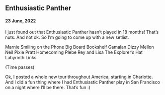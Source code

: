 ## Enthusiastic Panther
#### 23 June, 2022

I just found out that Enthusiastic Panther hasn’t played in 18 months! That’s nuts. And not ok. So I’m going to come up with a new setlist.

Marnie
Smiling on the Phone
Big Board
Bookshelf
Gamalan
Dizzy Mellon
Neil
Pixie
Pratt
Homecoming
Plebe
Rey and Lisa
The Explorer’s Hat
Labyrinth Links

(Time passes)

Ok, I posted a whole new tour throughout America, starting in Charlotte. And I did a fun thing where I had Enthusiastic Panther play in San Francisco on a night where I’ll be there. That’s fun :)




